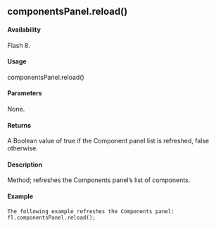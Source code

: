 ## componentsPanel.reload()

#### Availability

Flash 8.

#### Usage

componentsPanel.reload()

#### Parameters

None.

#### Returns

A Boolean value of true if the Component panel list is refreshed, false otherwise.

#### Description

Method; refreshes the Components panel’s list of components.

#### Example

```
The following example refreshes the Components panel:
fl.componentsPanel.reload();

```